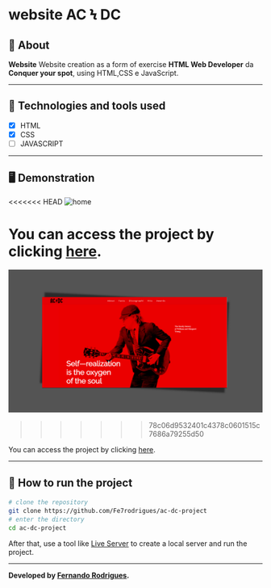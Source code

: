 # website AC Ϟ DC

## 📖 About  
**Website** Website creation as a form of exercise **HTML Web Developer** da **Conquer your spot**, using HTML,CSS e JavaScript.

---

## 🚀 Technologies and tools used

- [x] HTML
- [x] CSS
- [ ] JAVASCRIPT

---

## 🖥️ Demonstration
<<<<<<< HEAD
![home](preview.png)

You can access the project by clicking [here](https://fe7rodrigues.github.io/ac-dc-project/).
=======
![home](https://github.com/Fe7rodrigues/ac-dc-project/blob/main/assets/img/preview.png?raw=true)
>>>>>>> 78c06d9532401c4378c0601515c7686a79255d50

You can access the project by clicking [here](https://fe7rodrigues.github.io/ac-dc-project/).

---

## 🔧 How to run the project

```bash
# clone the repository
git clone https://github.com/Fe7rodrigues/ac-dc-project
# enter the directory
cd ac-dc-project
```
After that, use a tool like [Live Server](https://marketplace.visualstudio.com/items?itemName=ritwickdey.LiveServer) to create a local server and run the project.

---

**Developed by [Fernando Rodrigues](https://github.com/Fe7rodrigues).**
